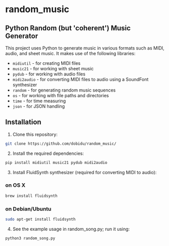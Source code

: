 # random_music 
## Python Random (but 'coherent') Music Generator

This project uses Python to generate music in various formats such as MIDI, audio, and sheet music. It makes use of the following libraries:

- `midiutil` - for creating MIDI files
- `music21` - for working with sheet music
- `pydub` - for working with audio files
- `midi2audio` - for converting MIDI files to audio using a SoundFont synthesizer
- `random` - for generating random music sequences
- `os` - for working with file paths and directories
- `time` - for time measuring
- `json` - for JSON handling

## Installation
1. Clone this repository:
```bash
git clone https://github.com/dobidu/random_music/
```

2. Install the required dependencies:
```bash
pip install midiutil music21 pydub midi2audio
```

3. Install FluidSynth synthesizer (required for converting MIDI to audio):

### on OS X
```bash
brew install fluidsynth
```

### on Debian/Ubuntu 
```bash
sudo apt-get install fluidsynth
```

4. See the example usage in random_song.py; run it using:
```bash
python3 random_song.py
```
